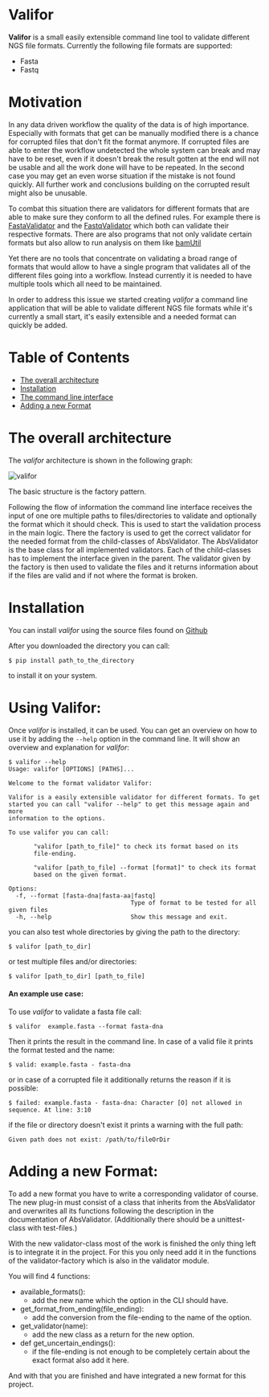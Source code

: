 
Valifor
=============================

__Valifor__ is a small easily extensible command line tool to validate different NGS file formats.
Currently the following file formats are supported:
* Fasta
* Fastq

Motivation
======================

In any data driven workflow the quality of the data is of high importance. Especially with formats that get can be manually modified there is a chance for corrupted files that don't fit the format anymore. 
If corrupted files are able to enter the workflow undetected the whole system can break and may have to be reset, even if it doesn't break the result gotten at the end will not be usable and all the work done will have to be repeated.
In the second case you may get an even worse situation if the mistake is not found quickly. All further work and conclusions building on the corrupted result might also be unusable. 

To combat this situation there are validators for different formats that are able to make sure they conform to all the defined rules. For example there is [FastaValidator](https://github.com/jwaldman/FastaValidator) and the [FastqValidator](https://github.com/statgen/fastQValidator) which both can validate their respective formats. There are also programs that not only validate certain formats but also allow to run analysis on them like [bamUtil](https://github.com/statgen/bamUtil)

Yet there are no tools that concentrate on validating a broad range of formats that would allow to have a single program that validates all of the different files going into a workflow. Instead currently it is needed to have multiple tools which all need to be maintained.   

In order to address this issue we started creating *valifor* a command line application that will be able to validate different NGS file formats while it's currently a small start, it's easily extensible and a needed format can quickly be added.

Table of Contents
=======================

* [The overall architecture](#toa)
* [Installation](#install)
* [The command line interface](#cli)
* [Adding a new Format](#addFormat)

<a name="toa">The overall architecture </a>
=======================
The *valifor* architecture is shown in the following graph: 

![valifor](https://user-images.githubusercontent.com/35918514/42245707-01840510-7f1a-11e8-8860-20ea51f056b9.jpg)


The basic structure is the factory pattern.

Following the flow of information the command line interface receives the input of one ore multiple paths to files/directories to validate and optionally the format which it should check.
This is used to start the validation process in the main logic. There the factory is used to get the correct validator for the needed format from the child-classes of AbsValidator.
The AbsValidator is the base class for all implemented validators. Each of the child-classes has to implement the interface given in the parent. 
The validator given by the factory is then used to validate the files and it returns information about if the files are valid and if not where the format is broken. 


<a name="install">Installation </a>
=======================
You can install *valifor* using the source files found on [Github](https://github.com/qbicsoftware/dmqb-grp1-2018)

After you downloaded the directory you can call:
    
    $ pip install path_to_the_directory

to install it on your system.


<a name="cli">Using Valifor: </a>
========================

Once *valifor* is installed, it can be used. 
You can get an overview on how to use it by adding the  ``--help`` option in the command line. It will show an overview and explanation for *valifor*:

    $ valifor --help
    Usage: valifor [OPTIONS] [PATHS]...

    Welcome to the format validator Valifor:

    Valifor is a easily extensible validator for different formats. To get
    started you can call "valifor --help" to get this message again and more
    information to the options.

    To use valifor you can call:

           "valifor [path_to_file]" to check its format based on its
           file-ending.

           "valifor [path_to_file] --format [format]" to check its format
           based on the given format.

	Options:
	  -f, --format [fasta-dna|fasta-aa|fastq]
	                                  Type of format to be tested for all given files
	  -h, --help                      Show this message and exit.

you can also test whole directories by giving the path to the directory:

    $ valifor [path_to_dir]

or test multiple files and/or directories:

    $ valifor [path_to_dir] [path_to_file]


#### An example use case: 

To use *valifor* to validate a fasta file call:

    $ valifor  example.fasta --format fasta-dna
    
Then it prints the result in the command line. In case of a valid file it prints the format tested and the name:

    $ valid: example.fasta - fasta-dna

or in case of a corrupted file it additionally returns the reason if it is possible:

    $ failed: example.fasta - fasta-dna: Character [O] not allowed in sequence. At line: 3:10

if the file or directory doesn't exist it prints a warning with the full path: 

    Given path does not exist: /path/to/fileOrDir

    
<a name="addFormat">Adding a new Format: </a>
=======================
 
To add a new format you have to write a corresponding validator of course. 
The new plug-in must consist of a class that inherits from the AbsValidator and overwrites all its functions following the description in the documentation of AbsValidator.
(Additionally there should be a unittest-class with test-files.)

With the new validator-class most of the work is finished the only thing left is to integrate it in the project.
For this you only need add it in the functions of the validator-factory which is also in the validator module.

You will find 4 functions:

* available_formats(): 
	* add the new name which the option in the CLI should have. 
* get_format_from_ending(file_ending):
	* add the conversion from the file-ending to the name of the option.
* get_validator(name):
	* add the new class as a return for the new option.
* def get_uncertain_endings():
	* if the file-ending is not enough to be completely certain about the exact format also add it here. 

And with that you are finished and have integrated a new format for this project.



